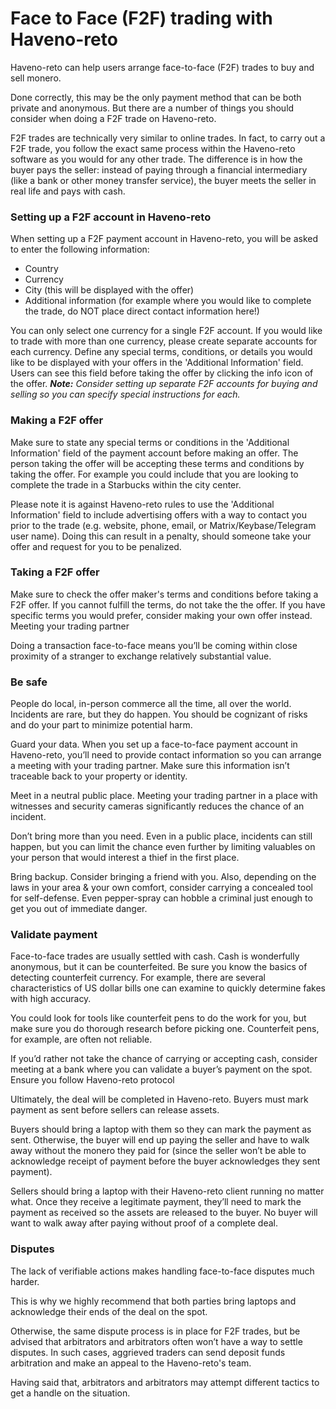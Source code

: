 # Face to Face (F2F) trading with Haveno-reto

Haveno-reto can help users arrange face-to-face (F2F) trades to buy and sell monero.

Done correctly, this may be the only payment method that can be both private and anonymous. But there are a number of things you should consider when doing a F2F trade on Haveno-reto.

F2F trades are technically very similar to online trades. In fact, to carry out a F2F trade, you follow the exact same process within the Haveno-reto software as you would for any other trade. The difference is in how the buyer pays the seller: instead of paying through a financial intermediary (like a bank or other money transfer service), the buyer meets the seller in real life and pays with cash.

### Setting up a F2F account in Haveno-reto

When setting up a F2F payment account in Haveno-reto, you will be asked to enter the following information:

- Country
- Currency
- City (this will be displayed with the offer)
- Additional information (for example where you would like to complete the trade, do NOT place direct contact information here!)

You can only select one currency for a single F2F account. If you would like to trade with more than one currency, please create separate accounts for each currency. Define any special terms, conditions, or details you would like to be displayed with your offers in the 'Additional Information' field. Users can see this field before taking the offer by clicking the info icon of the offer.
***Note:** Consider setting up separate F2F accounts for buying and selling so you can specify special instructions for each.*
 
### Making a F2F offer

Make sure to state any special terms or conditions in the 'Additional Information' field of the payment account before making an offer. The person taking the offer will be accepting these terms and conditions by taking the offer. For example you could include that you are looking to complete the trade in a Starbucks within the city center.

Please note it is against Haveno-reto rules to use the 'Additional Information' field to include advertising offers with a way to contact you prior to the trade (e.g. website, phone, email, or Matrix/Keybase/Telegram user name). Doing this can result in a penalty, should someone take your offer and request for you to be penalized.

### Taking a F2F offer

Make sure to check the offer maker's terms and conditions before taking a F2F offer. If you cannot fulfill the terms, do not take the the offer. If you have specific terms you would prefer, consider making your own offer instead.
Meeting your trading partner

Doing a transaction face-to-face means you’ll be coming within close proximity of a stranger to exchange relatively substantial value.

### Be safe

People do local, in-person commerce all the time, all over the world. Incidents are rare, but they do happen. You should be cognizant of risks and do your part to minimize potential harm.

Guard your data. When you set up a face-to-face payment account in Haveno-reto, you’ll need to provide contact information so you can arrange a meeting with your trading partner. Make sure this information isn’t traceable back to your property or identity.

Meet in a neutral public place. Meeting your trading partner in a place with witnesses and security cameras significantly reduces the chance of an incident.

Don’t bring more than you need. Even in a public place, incidents can still happen, but you can limit the chance even further by limiting valuables on your person that would interest a thief in the first place.

Bring backup. Consider bringing a friend with you. Also, depending on the laws in your area & your own comfort, consider carrying a concealed tool for self-defense. Even pepper-spray can hobble a criminal just enough to get you out of immediate danger.

### Validate payment

Face-to-face trades are usually settled with cash. Cash is wonderfully anonymous, but it can be counterfeited. Be sure you know the basics of detecting counterfeit currency. For example, there are several characteristics of US dollar bills one can examine to quickly determine fakes with high accuracy.

You could look for tools like counterfeit pens to do the work for you, but make sure you do thorough research before picking one. Counterfeit pens, for example, are often not reliable.

If you’d rather not take the chance of carrying or accepting cash, consider meeting at a bank where you can validate a buyer’s payment on the spot.
Ensure you follow Haveno-reto protocol

Ultimately, the deal will be completed in Haveno-reto. Buyers must mark payment as sent before sellers can release assets.

Buyers should bring a laptop with them so they can mark the payment as sent. Otherwise, the buyer will end up paying the seller and have to walk away without the monero they paid for (since the seller won’t be able to acknowledge receipt of payment before the buyer acknowledges they sent payment).

Sellers should bring a laptop with their Haveno-reto client running no matter what. Once they receive a legitimate payment, they’ll need to mark the payment as received so the assets are released to the buyer. No buyer will want to walk away after paying without proof of a complete deal.

### Disputes

The lack of verifiable actions makes handling face-to-face disputes much harder.

This is why we highly recommend that both parties bring laptops and acknowledge their ends of the deal on the spot.

Otherwise, the same dispute process is in place for F2F trades, but be advised that arbitrators and arbitrators often won’t have a way to settle disputes. In such cases, aggrieved traders can send deposit funds arbitration and make an appeal to the Haveno-reto's team.

Having said that, arbitrators and arbitrators may attempt different tactics to get a handle on the situation. 
